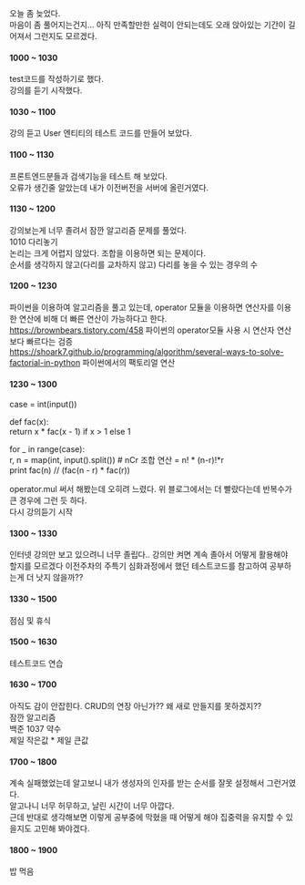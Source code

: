 오늘 좀 늦었다.    
마음이 좀 풀어지는건지... 아직 만족할만한 실력이 안되는데도 오래 앉아있는 기간이 길어져서 그런지도 모르겠다.   

#### 1000 ~ 1030    
test코드를 작성하기로 했다.    
강의를 듣기 시작했다.   

#### 1030 ~ 1100
강의 듣고 User 엔티티의 테스트 코드를 만들어 보았다.

#### 1100 ~ 1130
프론트엔드분들과 검색기능을 테스트 해 보았다.   
오류가 생긴줄 알았는데 내가 이전버전을 서버에 올린거였다.   

#### 1130 ~ 1200  
강의보는게 너무 졸려서 잠깐 알고리즘 문제를 풀었다.   
1010 다리놓기   
논리는 크게 어렵지 않았다. 조합을 이용하면 되는 문제이다.   
순서를 생각하지 않고(다리를 교차하지 않고) 다리를 놓을 수 있는 경우의 수   

#### 1200 ~ 1230
파이썬을 이용하여 알고리즘을 풀고 있는데, operator 모듈을 이용하면 연산자를 이용한 연산에 비해 더 빠른 연산이 가능하다고 한다.   
https://brownbears.tistory.com/458 파이썬의 operator모듈 사용 시 연산자 연산보다 빠르다는 검증    
https://shoark7.github.io/programming/algorithm/several-ways-to-solve-factorial-in-python 파이썬에서의 팩토리얼 연산    

#### 1230 ~ 1300
case = int(input())   

def fac(x):   
    return x * fac(x - 1) if x > 1 else 1   

for _ in range(case):   
    r, n = map(int, input().split())  # nCr 조합 연산 = n! * (n-r)!*r   
    print fac(n) // (fac(n - r) * fac(r))   

operator.mul 써서 해봤는데 오히려 느렸다. 위 블로그에서는 더 빨랐다는데 반복수가 큰 경우에 그런 듯 하다.   
다시 강의듣기 시작

#### 1300 ~ 1330 
인터넷 강의만 보고 있으려니 너무 졸립다.. 강의만 켜면 계속 졸아서 어떻게 활용해야 할지를 모르겠다
이전주차의 주특기 심화과정에서 했던 테스트코드를 참고하여 공부하는게 더 낫지 않을까??  

#### 1330 ~ 1500
점심 및 휴식

#### 1500 ~ 1630
테스트코드 연습

#### 1630 ~ 1700
아직도 감이 안잡힌다. CRUD의 연장 아닌가?? 왜 새로 만들지를 못하겠지??  
잠깐 알고리즘  
백준 1037 약수  
제일 작은값 * 제일 큰값   

#### 1700 ~ 1800
계속 실패했었는데 알고보니 내가 생성자의 인자를 받는 순서를 잘못 설정해서 그런거였다.   
알고나니 너무 허무하고, 날린 시간이 너무 아깝다.   
근데 반대로 생각해보면 이렇게 공부중에 막혔을 때 어떻게 해야 집중력을 유지할 수 있을지도 고민해 봐야겠다.   

#### 1800 ~ 1900
밥 먹음   
